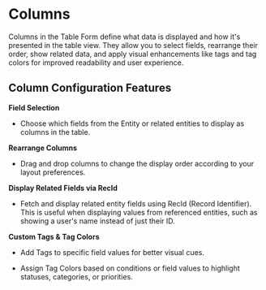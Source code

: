 # Columns

Columns in the Table Form define what data is displayed and how it's presented in the table view. They allow you to select fields, rearrange their order, show related data, and apply visual enhancements like tags and tag colors for improved readability and user experience.

## Column Configuration Features

**Field Selection**

  - Choose which fields from the Entity or related entities to display as columns in the table.

**Rearrange Columns**

  - Drag and drop columns to change the display order according to your layout preferences.

**Display Related Fields via RecId**

  - Fetch and display related entity fields using RecId (Record Identifier). This is useful when displaying values from referenced entities, such as showing a user's name instead of just their ID.

**Custom Tags & Tag Colors**

  - Add Tags to specific field values for better visual cues.

  - Assign Tag Colors based on conditions or field values to highlight statuses, categories, or priorities.

